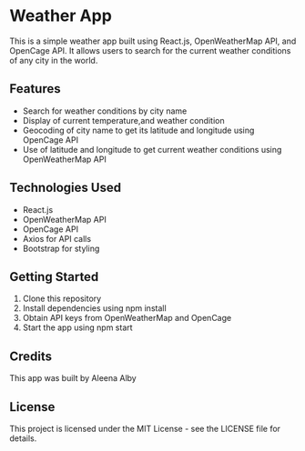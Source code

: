 # Weather App
This is a simple weather app built using React.js, OpenWeatherMap API, and OpenCage API. It allows users to search for the current weather conditions of any city in the world.

## Features
- Search for weather conditions by city name
- Display of current temperature,and weather condition
- Geocoding of city name to get its latitude and longitude using OpenCage API
- Use of latitude and longitude to get current weather conditions using OpenWeatherMap API

## Technologies Used
- React.js
- OpenWeatherMap API
- OpenCage API
- Axios for API calls
- Bootstrap for styling

## Getting Started
1. Clone this repository
2. Install dependencies using npm install
3. Obtain API keys from OpenWeatherMap and OpenCage 
4. Start the app using npm start

## Credits
This app was built by Aleena Alby

## License
This project is licensed under the MIT License - see the LICENSE file for details.
